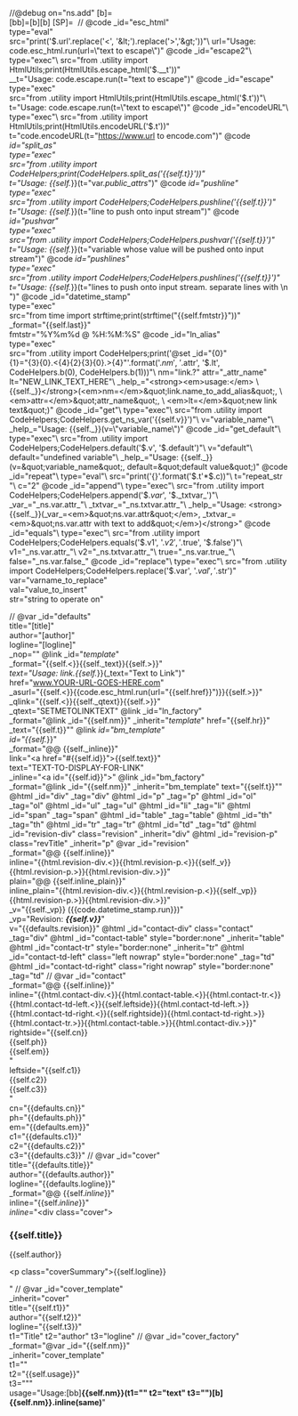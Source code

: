 //@debug on="ns.add"
[b]=<br />
[bb]=[b][b]
[SP]=&nbsp;
//
@code _id="esc_html"\
      type="eval"\
      src="print('$.url'.replace('<', '&lt;').replace('>','&gt;'))"\
      url="Usage: code.esc_html.run(url=\"text to escape\")"
@code _id="escape2"\
      type="exec"\
      src="from .utility import HtmlUtils;print(HtmlUtils.escape_html('$.__t'))"\
      __t="Usage: code.escape.run(t=\"text to escape\")"
@code _id="escape"\
      type="exec"\
      src="from .utility import HtmlUtils;print(HtmlUtils.escape_html('$.t'))"\
      t="Usage: code.escape.run(t=\"text to escape\")"
@code _id="encodeURL"\
      type="exec"\
      src="from .utility import HtmlUtils;print(HtmlUtils.encodeURL('$.t'))"\
      t="code.encodeURL(t=\"https://www.url to encode.com\")"
@code _id="split_as"\
      type="exec"\
      src="from .utility import CodeHelpers;print(CodeHelpers.split_as('{{self.t}}'))"\
      t="Usage: {{self._}}(t=\"var._public_attrs_\")"
@code _id="pushline"\
      type="exec"\
      src="from .utility import CodeHelpers;CodeHelpers.pushline('{{self.t}}')"\
      t="Usage: {{self._}}(t=\"line to push onto input stream\")"
@code _id="pushvar"\
      type="exec"\
      src="from .utility import CodeHelpers;CodeHelpers.pushvar('{{self.t}}')"\
      t="Usage: {{self._}}(t=\"variable whose value will be pushed onto input stream\")"
@code _id="pushlines"\
      type="exec"\
      src="from .utility import CodeHelpers;CodeHelpers.pushlines('{{self.t}}')"\
      t="Usage: {{self._}}(t=\"lines to push onto input stream. separate lines with \\n \")"
@code _id="datetime_stamp"\
      type="exec"\
      src="from time import strftime;print(strftime(\"{{self.fmtstr}}\"))"\
      _format="{{self.last}}"\
      fmtstr="%Y%m%d @ %H:%M:%S"
@code _id="ln_alias"\
      type="exec"\
      src="from .utility import CodeHelpers;print('@set _id=\"{0}\" \
      {1}=\"{3}{0}.<{4}{2}{3}{0}.>{4}\"'.format('$.nm', \
      '$.attr', '$.lt', CodeHelpers.b(0), CodeHelpers.b(1)))"\
      nm="link.?" attr="_attr_name" lt="NEW_LINK_TEXT_HERE"\
      _help_="<strong><em>usage:</em> \
                {{self._}}</strong>(<em>nm=</em>&quot;link.name_to_add_alias&quot;, \
                <em>attr=</em>&quot;attr_name&quot;, \
                <em>lt=</em>&quot;new link text&quot;)"
@code _id="get"\
      type="exec"\
      src="from .utility import CodeHelpers;CodeHelpers.get_ns_var('{{self.v}}')"\
      v="variable_name"\
      _help_="Usage: {{self._}}(v=\"variable_name\")"
@code _id="get_default"\
      type="exec"\
      src="from .utility import CodeHelpers;CodeHelpers.default('$.v', '$.default')"\
      v="default"\
      default="undefined variable"\
      _help_="Usage: {{self._}}(v=&quot;variable_name&quot;, default=&quot;default value&quot;)"
@code _id="repeat"\
      type="eval"\
      src="print('{}'.format('$.t'*$.c))"\
      t="repeat_str "\
      c="2"
@code _id="append"\
      type="exec"\
      src="from .utility import CodeHelpers;CodeHelpers.append('$._var_', '$._txtvar_')"\
      _var_="_ns.var.attr_"\
      _txtvar_="_ns.txtvar.attr_"\
      _help_="Usage: <strong>{{self._}}(_var_=<em>&quot;ns.var.attr&quot;</em>, _txtvar_=<em>&quot;ns.var.attr with text to add&quot;</em>)</strong>"
@code _id="equals"\
      type="exec"\
      src="from .utility import CodeHelpers;CodeHelpers.equals('$.v1', '$.v2', '$.true', '$.false')"\
      v1="_ns.var.attr_"\
      v2="_ns.txtvar.attr_"\
      true="_ns.var.true_"\
      false="_ns.var.false_"
@code _id="replace"\
      type="exec"\
      src="from .utility import CodeHelpers;CodeHelpers.replace('$.var', '$.val', '$.str')"\
      var="varname_to_replace"\
      val="value_to_insert"\
      str="string to operate on"
 
//
@var _id="defaults"\
     title="[title]"\
     author="[author]"\
     logline="[logline]"\
     _nop=""
@link _id="_template_" \
      _format="{{self.<}}{{self._text}}{{self.>}}" \
      _text="Usage: link.{{self._}}(_text=\"Text to Link\")" \
      href="www.YOUR-URL-GOES-HERE.com" \
      _asurl="{{self.<}}{{code.esc_html.run(url=\"{{self.href}}\")}}{{self.>}}" \
      _qlink="{{self.<}}{{self._qtext}}{{self.>}}" \
      _qtext="SETMETOLINKTEXT"
@link _id="ln_factory" \
      _format="@link _id=\"{{self.nm}}\" _inherit=\"_template_\" href=\"{{self.hr}}\" \
      _text=\"{{self.t}}\""
@link _id="bm_template" \
      id="{{self._}}" \
      _format="@@ {{self._inline}}" \
      link="<a href=\"#{{self.id}}\">{{self.text}}</a>" \
      text="TEXT-TO-DISPLAY-FOR-LINK"   \
      _inline="<a id=\"{{self.id}}\"></a>"
@link _id="bm_factory" \
      _format="@link _id=\"{{self.nm}}\" _inherit=\"bm_template\" text=\"{{self.t}}\""
@html _id="div" _tag="div"
@html _id="p" _tag="p"
@html _id="ol" _tag="ol"
@html _id="ul" _tag="ul"
@html _id="li" _tag="li"
@html _id="span" _tag="span"
@html _id="table" _tag="table"
@html _id="th" _tag="th"
@html _id="tr" _tag="tr"
@html _id="td" _tag="td"
@html _id="revision-div" class="revision" _inherit="div"
@html _id="revision-p" class="revTitle" _inherit="p"
@var _id="revision" \
     _format="@@ {{self.inline}}" \
     inline="{{html.revision-div.<}}{{html.revision-p.<}}{{self._v}} {{html.revision-p.>}}{{html.revision-div.>}}" \
     plain="@@ {{self.inline_plain}}"\
     inline_plain="{{html.revision-div.<}}{{html.revision-p.<}}{{self._vp}}{{html.revision-p.>}}{{html.revision-div.>}}" \
     _v="{{self._vp}} ({{code.datetime_stamp.run}})" \
     _vp="Revision: ***{{self.v}}***" \
     v="{{defaults.revision}}"
@html _id="contact-div" class="contact" _tag="div"
@html _id="contact-table" style="border:none" _inherit="table"
@html _id="contact-tr" style="border:none" _inherit="tr"
@html _id="contact-td-left" class="left nowrap" style="border:none" _tag="td"
@html _id="contact-td-right" class="right nowrap" style="border:none" _tag="td"
//
@var _id="contact" \
     _format="@@ {{self.inline}}"\
     inline="{{html.contact-div.<}}{{html.contact-table.<}}{{html.contact-tr.<}}{{html.contact-td-left.<}}{{self.leftside}}{{html.contact-td-left.>}}{{html.contact-td-right.<}}{{self.rightside}}{{html.contact-td-right.>}}{{html.contact-tr.>}}{{html.contact-table.>}}{{html.contact-div.>}}" \
     rightside="{{self.cn}}<br />{{self.ph}}<br />{{self.em}}<br />" \
     leftside="{{self.c1}}<br />{{self.c2}}<br />{{self.c3}}<br />" \
     cn="{{defaults.cn}}" \
     ph="{{defaults.ph}}" \
     em="{{defaults.em}}" \
     c1="{{defaults.c1}}" \
     c2="{{defaults.c2}}" \
     c3="{{defaults.c3}}"
//
@var _id="cover"\
     title="{{defaults.title}}" \
     author="{{defaults.author}}" \
     logline="{{defaults.logline}}" \
     _format="@@ {{self._inline_}}" \
     inline="{{self._inline_}}" \
     _inline_="<div class=\"cover\"><h3>{{self.title}}</h3><p>{{self.author}}</p><p class=\"coverSummary\">{{self.logline}}</p></div>"
//
@var _id="cover_template" \
     _inherit="cover" \
     title="{{self.t1}}" \
     author="{{self.t2}}" \
     logline="{{self.t3}}" \
     t1="Title" t2="author" t3="logline"
//
@var _id="cover_factory" \
      _format="@var _id=\"{{self.nm}}\" \
      _inherit=\"cover_template\" \
      t1=\"\" \
      t2=\"{{self.usage}}\" \
      t3=\"\"" \
     usage="Usage:[bb]**{{self.nm}}(t1=&quot;&quot; t2=&quot;text&quot; t3=&quot;&quot;)[b]{{self.nm}}.inline(same)**"
